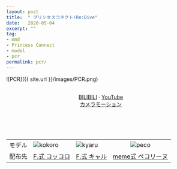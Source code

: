 ```yaml
---
layout: post
title:  " プリンセスコネクト!Re:Dive"
date:   2020-05-04
excerpt: ""
tag:
- mmd
- Princess Connect
- model
- pcr
permalink: pcr/
---
```


![PCR]({{ site.url }}/images/PCR.png)


<style type="text/css">
    #pcr-list td:last-child {
        text-align: center !important;
    }
    .pcr-centered {
        text-align: center !important;
    }
</style>
<br/>
<div class="pcr-centered"><a href="https://www.bilibili.com/video/BV1iZ4y1s79t/">BILIBILI</a> · <a href="https://youtu.be/st-bW4whusQ">YouTube</a></div>
<div class="pcr-centered"><a href="https://bowlroll.net/file/225213">カメラモーション</a></a></div>
<br/>
<br/>
<br/>
<br/>
<table id="pcr-list">
<tbody>
<tr>
    <td>モデル</td>
    <td><img src="https://i-fox.club/images/pcr-kokoro.jpg" alt="kokoro"></td>
    <td><img src="https://i-fox.club/images/pcr-kyaru.jpg" alt="kyaru"></td>
    <td><img src="https://i-fox.club/images/pcr-peco.jpg" alt="peco"></td>
</tr>
<tr>
<td>配布先</td>
    <td><a href="https://i-fox.club/pcr/kokoro">F.式 コッコロ</a></td>
    <td><a href="https://i-fox.club/pcr/kyaru">F.式 キャル</a></td>
    <td><a href="https://i-fox.club/pcr/peco">meme式 ペコリーヌ</a></td>
</tr>
</tbody>
</table>
